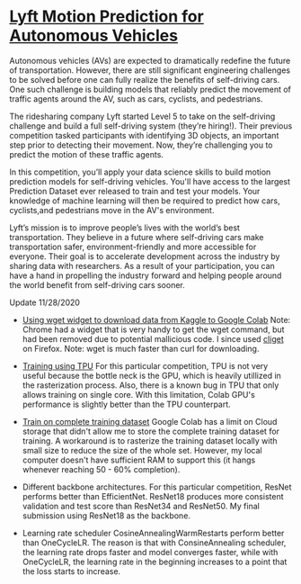 # [Lyft Motion Prediction for Autonomous Vehicles](https://www.kaggle.com/c/lyft-motion-prediction-autonomous-vehicles)

Autonomous vehicles (AVs) are expected to dramatically redefine the future of transportation. However, there are still significant engineering challenges to be solved before one can fully realize the benefits of self-driving cars. One such challenge is building models that reliably predict the movement of traffic agents around the AV, such as cars, cyclists, and pedestrians.

The ridesharing company Lyft started Level 5 to take on the self-driving challenge and build a full self-driving system (they’re hiring!). Their previous competition tasked participants with identifying 3D objects, an important step prior to detecting their movement. Now, they’re challenging you to predict the motion of these traffic agents.

In this competition, you’ll apply your data science skills to build motion prediction models for self-driving vehicles. You'll have access to the largest Prediction Dataset ever released to train and test your models. Your knowledge of machine learning will then be required to predict how cars, cyclists,and pedestrians move in the AV's environment.

Lyft’s mission is to improve people’s lives with the world’s best transportation. They believe in a future where self-driving cars make transportation safer, environment-friendly and more accessible for everyone. Their goal is to accelerate development across the industry by sharing data with researchers. As a result of your participation, you can have a hand in propelling the industry forward and helping people around the world benefit from self-driving cars sooner.

Update 11/28/2020
- [Using wget widget to download data from Kaggle to Google Colab](https://www.kaggle.com/kool777/ultimate-google-colab-training-batch-size-64)
Note: Chrome had a widget that is very handy to get the wget command, but had been removed due to potential mallicious code. I since used [cliget](https://github.com/zaidka/cliget) on Firefox.
Note: wget is much faster than curl for downloading.

- [Training using TPU](https://www.kaggle.com/doanquanvietnamca/tpu-resnet50-faster-better)
For this particular competition, TPU is not very useful because the bottle neck is the GPU, which is heavily utillized in the rasterization process. Also, there is a known bug in TPU that only allows training on single core. With this limitation, Colab GPU's performance is slightly better than the TPU counterpart.

- [Train on complete training dataset](https://www.kaggle.com/philculliton/lyft-full-training-set)
Google Colab has a limit on Cloud storage that didn't allow me to store the complete training dataset for training.
A workaround is to rasterize the training dataset locally with small size to reduce the size of the whole set. However, my local computer doesn't have sufficient RAM to support this (it hangs whenever reaching 50 - 60% completion).

- Different backbone architectures. 
For this particular competition, ResNet performs better than EfficientNet. ResNet18 produces more consistent validation and test score than ResNet34 and ResNet50. My final submission using ResNet18 as the backbone.

- Learning rate scheduler
CosineAnnealingWarmRestarts perform better than OneCycleLR. The reason is that with ConsineAnnealing scheduler, the learning rate drops faster and model converges faster, while with OneCycleLR, the learning rate in the beginning increases to a point that the loss starts to increase.

